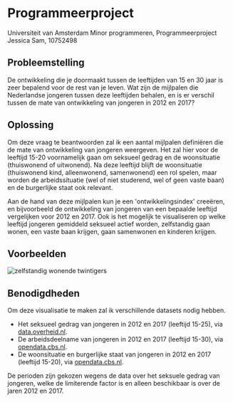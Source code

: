 # Programmeerproject

Universiteit van Amsterdam 
Minor programmeren, Programmeerproject
Jessica Sam, 10752498

## Probleemstelling
De ontwikkeling die je doormaakt tussen de leeftijden van 15 en 30 jaar is zeer bepalend voor de rest van je leven. Wat zijn de mijlpalen die Nederlandse jongeren tussen deze leeftijden behalen, en is er verschil tussen de mate van ontwikkeling van jongeren in 2012 en 2017? 


## Oplossing
Om deze vraag te beantwoorden zal ik een aantal mijlpalen definiëren die de mate van ontwikkeling van jongeren weergeven. Het zal hier voor de leeftijd 15-20 voornamelijk gaan om seksueel gedrag en de woonsituatie (thuiswonend of uitwonend). Na deze leeftijd blijft de woonsituatie (thuiswonend kind, alleenwonend, samenwonend) een rol spelen, maar worden de arbeidssituatie (wel of niet studerend, wel of geen vaste baan) en de burgerlijke staat ook relevant. 

Aan de hand van deze mijlpalen kun je een 'ontwikkelingsindex' creeëren, en bijvoorbeeld de ontwikkeling van jongeren van een bepaalde leeftijd vergelijken voor 2012 en 2017. 
Ook is het mogelijk te visualiseren op welke leeftijd jongeren gemiddeld seksueel actief worden, zelfstandig gaan wonen, een vaste baan krijgen, gaan samenwonen en kinderen krijgen. 

## Voorbeelden

![zelfstandig wonende twintigers](https://github.com/jesscsam/programmeerproject/blob/master/uithuis.jpg)
![]()


## Benodigdheden
Om deze visualisatie te maken zal ik verschillende datasets nodig hebben. 

* Het seksueel gedrag van jongeren in 2012 en 2017 (leeftijd 15-25), via [data.overheid.nl](https://data.overheid.nl/dataset/47199-seksueel-gedrag--jongeren-van-12-tot-25-jaar--2017).
* De arbeidsdeelname van jongeren in 2012 en 2017 (leeftijd 15-30), via [opendata.cbs.nl](https://opendata.cbs.nl/statline/#/CBS/nl/dataset/82309NED/table?dl=1E617).
* De woonsituatie en burgerlijke staat van jongeren in 2012 en 2017 (leeftijd 15-20), via [opendata.cbs.nl](https://opendata.cbs.nl/statline/#/CBS/nl/dataset/37620/table?dl=1E65A). 

De perioden zijn gekozen wegens de data over het seksuele gedrag van jongeren, welke de limiterende factor is en alleen beschikbaar is over de jaren 2012 en 2017. 
